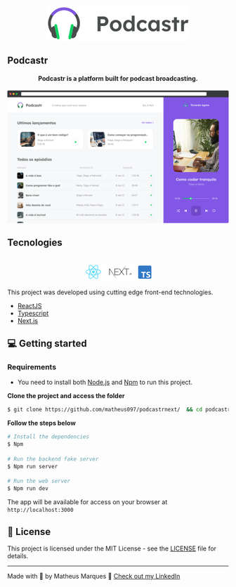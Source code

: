 <div align="center">
  <img src="img/podcastr-logo.svg" alt="Podcastr logo">
</div>

## Podcastr


<h4 align="center">
  Podcastr is a platform built for podcast broadcasting.
</h4>

![Podcastr preview](img/app-preview.png)

## Tecnologies

<div align="center">
  <br />
  <img src="img/tech-logos.png" alt="Technologies used">
</div>

This project was developed using cutting edge front-end technologies.


- [ReactJS](https://reactjs.org/)
- [Typescript](https://www.typescriptlang.org/)
- [Next.js](https://nextjs.org/)

## 💻 Getting started

### Requirements

- You need to install both [Node.js](https://nodejs.org/en/download/) and [Npm](https://www.npmjs.com/) to run this project.

**Clone the project and access the folder**

```bash
$ git clone https://github.com/matheus097/podcastrnext/  && cd podcastrnext
```

**Follow the steps below**

```bash
# Install the dependencies
$ Npm

# Run the backend fake server
$ Npm run server

# Run the web server
$ Npm run dev
```

The app will be available for access on your browser at `http://localhost:3000`

## 📝 License

This project is licensed under the MIT License - see the [LICENSE](LICENSE) file for details.

---

Made with 💜 by Matheus Marques 👋 [Check out my LinkedIn](https://www.linkedin.com/in/matheusm97/)
